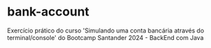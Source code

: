 # bank-account
Exercício prático do curso 'Simulando uma conta bancária através do terminal/console' do Bootcamp Santander 2024 - BackEnd com Java
